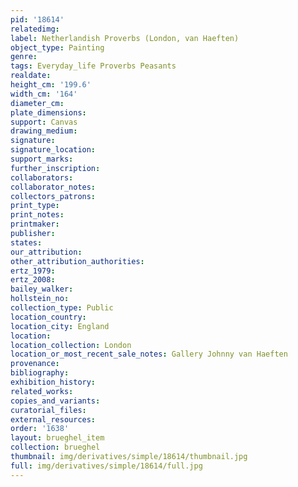 ```yaml
---
pid: '18614'
relatedimg: 
label: Netherlandish Proverbs (London, van Haeften)
object_type: Painting
genre: 
tags: Everyday_life Proverbs Peasants
realdate: 
height_cm: '199.6'
width_cm: '164'
diameter_cm: 
plate_dimensions: 
support: Canvas
drawing_medium: 
signature: 
signature_location: 
support_marks: 
further_inscription: 
collaborators: 
collaborator_notes: 
collectors_patrons: 
print_type: 
print_notes: 
printmaker: 
publisher: 
states: 
our_attribution: 
other_attribution_authorities: 
ertz_1979: 
ertz_2008: 
bailey_walker: 
hollstein_no: 
collection_type: Public
location_country: 
location_city: England
location: 
location_collection: London
location_or_most_recent_sale_notes: Gallery Johnny van Haeften
provenance: 
bibliography: 
exhibition_history: 
related_works: 
copies_and_variants: 
curatorial_files: 
external_resources: 
order: '1638'
layout: brueghel_item
collection: brueghel
thumbnail: img/derivatives/simple/18614/thumbnail.jpg
full: img/derivatives/simple/18614/full.jpg
---
```


